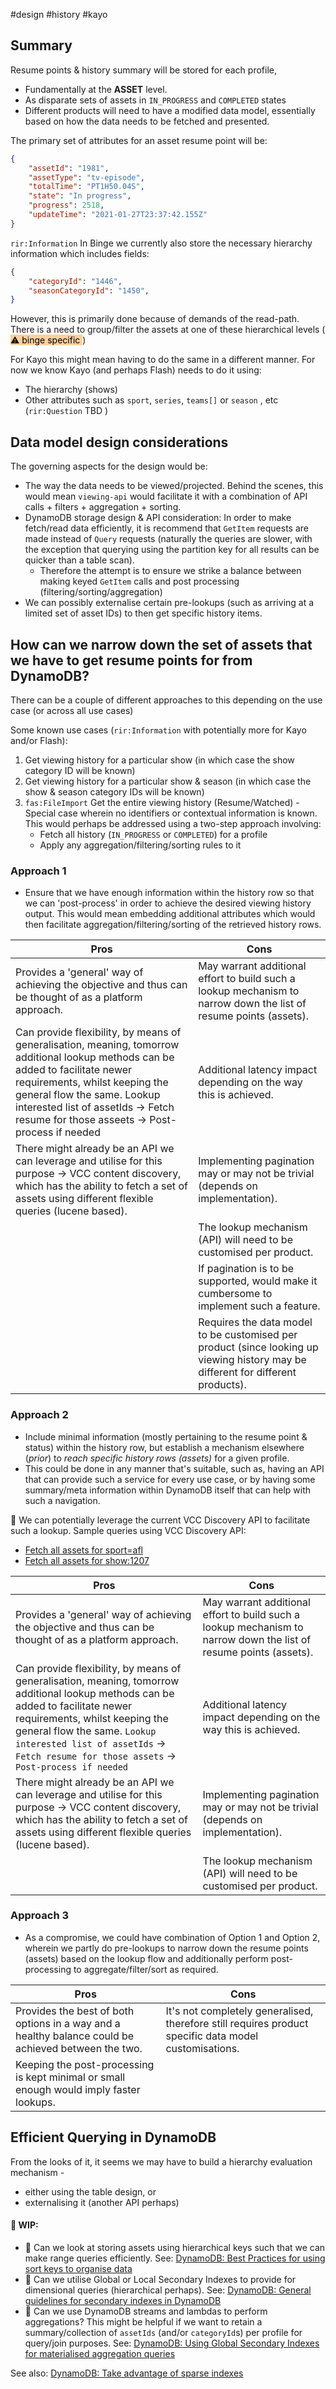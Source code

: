#design #history #kayo


## Summary
Resume points & history summary will be stored for each profile, 
- Fundamentally at the **ASSET** level. 
- As disparate sets of assets in `IN_PROGRESS` and `COMPLETED` states
- Different products will need to have a modified data model, essentially based on how the data needs to be fetched and presented.

The primary set of attributes for an asset resume point will be:

```json
{
    "assetId": "1981",
    "assetType": "tv-episode",
    "totalTime": "PT1H50.04S",
    "state": "In progress",
    "progress": 2518,
    "updateTime": "2021-01-27T23:37:42.155Z"
}
```

`rir:Information`  In Binge we currently also store the necessary hierarchy information which includes fields:

```json
{
    "categoryId": "1446",
    "seasonCategoryId": "1450",
}
```
However, this is primarily done because of demands of the read-path. There is a need to group/filter the assets at one of these hierarchical levels (<mark style="background: #FFB86CA6;"> ⚠️ binge specific </mark>)

 For Kayo this might mean having to do the same in a different manner. For now we know Kayo (and perhaps Flash) needs to do it using:
- The hierarchy (shows)
- Other attributes such as `sport`, `series`, `teams[]` or `season` , etc (`rir:Question` TBD )

## Data model design considerations

The governing aspects for the design would be:
- The way the data needs to be viewed/projected. Behind the scenes, this would mean `viewing-api` would facilitate it with a combination of API calls + filters + aggregation + sorting. 
- DynamoDB storage design & API consideration: In order to make fetch/read data efficiently, it is recommend that `GetItem` requests are made instead of `Query` requests (naturally the queries are slower, with the exception that querying using the partition key for all results can be quicker than a table scan).
	- Therefore the attempt is to ensure we strike a balance between making keyed `GetItem` calls and post processing (filtering/sorting/aggregation)
- We can possibly externalise certain pre-lookups (such as arriving at a limited set of asset IDs) to then get specific history items. 

## How can we narrow down the set of assets that we have to get resume points for from DynamoDB?
There can be a couple of different approaches to this depending on the use case (or across all use cases)

Some known use cases (`rir:Information` with potentially more for Kayo and/or Flash):
1. Get viewing history for a particular show (in which case the show category ID will be known)
2. Get viewing history for a particular show & season (in which case the show & season category IDs will be known)
3. `fas:FileImport`  Get the entire viewing history (Resume/Watched) - Special case wherein no identifiers or contextual information is known. This would perhaps be addressed using a two-step approach involving:
	- Fetch all history (`IN_PROGRESS` or `COMPLETED`) for a profile
	- Apply any aggregation/filtering/sorting rules to it


### Approach 1
- Ensure that we have enough information within the history row so that we can 'post-process' in order to achieve the desired viewing history output. This would mean embedding additional attributes which would then facilitate aggregation/filtering/sorting of the retrieved history rows. 

| Pros                                                                                                                                                                                                                                                                                      | Cons                                                                                                              |
| ----------------------------------------------------------------------------------------------------------------------------------------------------------------------------------------------------------------------------------------------------------------------------------------- | ----------------------------------------------------------------------------------------------------------------- |
| Provides a 'general' way of achieving the objective and thus can be thought of as a platform approach.                                                                                                                                                                                    | May warrant additional effort to build such a lookup mechanism to narrow down the list of resume points (assets). |
| Can provide flexibility, by means of generalisation, meaning, tomorrow additional lookup methods can be added to facilitate newer requirements, whilst keeping the general flow the same.  Lookup interested list of assetIds -> Fetch resume for those asseets -> Post-process if needed | Additional latency impact depending on the way this is achieved.                                                  |
| There might already be an API we can leverage and utilise for this purpose -> VCC content discovery, which has the ability to fetch a set of assets using different flexible queries (lucene based).                                                                                      | Implementing pagination may or may not be trivial (depends on implementation).                                    |
|                                                                                                                                                                                                                                                                                           | The lookup mechanism (API) will need to be customised per product.                                                |
| | If pagination is to be supported, would make it cumbersome to implement such a feature. |
| | Requires the data model to be customised per product (since looking up viewing history may be different for different products). |


### Approach 2
- Include minimal information (mostly pertaining to the resume point & status) within the history row, but establish a mechanism elsewhere (*prior*) to _reach specific history rows (assets)_ for a given profile. 
- This could be done in any manner that's suitable, such as, having an API that can provide such a service for every use case, or by having some summary/meta information within DynamoDB itself that can help with such a navigation.

🌟   We can potentially leverage the current VCC Discovery API to facilitate such a lookup.
Sample queries using VCC Discovery API:
-   [Fetch all assets for sport=afl](https://kayo.content-discovery.cf.streamotion-prod.vmnd.tv/api/v1/assets/search?query=sport:afl&page%5Bsize%5D=50&page%5Bnumber%5D=1&fields=id,description,category.* "https://kayo.content-discovery.cf.streamotion-prod.vmnd.tv/api/v1/assets/search?query=sport:afl&page%5Bsize%5D=50&page%5Bnumber%5D=1&fields=id,description,category.*")
-   [Fetch all assets for show:1207](https://ares.content-discovery.cf.streamotion-prod.vmnd.tv/api/v1/assets/search?query=(category.path:1207)&page%5Bsize%5D=50&page%5Bnumber%5D=1&extraFields=markers&fields=id,description,category.* "https://ares.content-discovery.cf.streamotion-prod.vmnd.tv/api/v1/assets/search?query=(category.path:1207)&page%5Bsize%5D=50&page%5Bnumber%5D=1&extraFields=markers&fields=id,description,category.*")

| Pros                                                                                                                                                                     | Cons                                                                                                                                                              |
| ------------------------------------------------------------------------------------------------------------------------------------------------------------------------ | ----------------------------------------------------------------------------------------------------------------------------------------------------------------- |
| Provides a 'general' way of achieving the objective and thus can be thought of as a platform approach. | May warrant additional effort to build such a lookup mechanism to narrow down the list of resume points (assets). |
| Can provide flexibility, by means of generalisation, meaning, tomorrow additional lookup methods can be added to facilitate newer requirements, whilst keeping the general flow the same.  `Lookup interested list of assetIds` -> `Fetch resume for those assets` -> `Post-process if needed` | Additional latency impact depending on the way this is achieved. | 
| There might already be an API we can leverage and utilise for this purpose -> VCC content discovery, which has the ability to fetch a set of assets using different flexible queries (lucene based). | Implementing pagination may or may not be trivial (depends on implementation). | 
|  | The lookup mechanism (API) will need to be customised per product. | 


### Approach 3
- As a compromise, we could have combination of Option 1 and Option 2, wherein we partly do pre-lookups to narrow down the resume points (assets) based on the lookup flow and additionally perform post-processing to aggregate/filter/sort as required.

| Pros                                                                                                                                                                     | Cons                                                                                                                                                              |
| ------------------------------------------------------------------------------------------------------------------------------------------------------------------------ | ----------------------------------------------------------------------------------------------------------------------------------------------------------------- |
| Provides the best of both options in a way and a healthy balance could be achieved between the two. | It's not completely generalised, therefore still requires product specific data model customisations. |
| Keeping the post-processing is kept minimal or small enough would imply faster lookups. |  |

 
## Efficient Querying in DynamoDB

From the looks of it, it seems we may have to build a hierarchy evaluation mechanism - 
- either using the table design, or 
- externalising it (another API perhaps)


#### 🚧   WIP:

- 🤔  Can we look at storing assets using hierarchical keys such that we can make range queries efficiently. See: [DynamoDB: Best Practices for using sort keys to organise data](https://docs.aws.amazon.com/amazondynamodb/latest/developerguide/bp-sort-keys.html)
- 🤔  Can we utilise Global or Local Secondary Indexes to provide for dimensional queries (hierarchical perhaps). See: [DynamoDB: General guidelines for secondary indexes in DynamoDB](https://docs.aws.amazon.com/amazondynamodb/latest/developerguide/bp-indexes-general.html)
- 🤔  Can we use DynamoDB streams and lambdas to perform aggregations? This might be helpful if we want to retain a summary/collection of `assetIds` (and/or `categoryId`s) per profile for query/join purposes. See: [DynamoDB: Using Global Secondary Indexes for materialised aggregation queries](https://docs.aws.amazon.com/amazondynamodb/latest/developerguide/bp-gsi-aggregation.html)

See also:
 [DynamoDB: Take advantage of sparse indexes](https://docs.aws.amazon.com/amazondynamodb/latest/developerguide/bp-indexes-general-sparse-indexes.html)